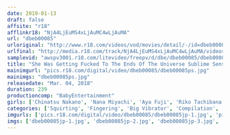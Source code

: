 ```yaml
---
date: 2019-01-13
draft: false
affsite: "r18"
afflinkr18: "NjA4LjEuMS4xLjAuMC4wLjAuMA"
url: "dbeb00085"
urloriginal: "http://www.r18.com/videos/vod/movies/detail/-/id=dbeb00085"
urlfinal: "http://media.r18.com/track/NjA4LjEuMS4xLjAuMC4wLjAuMA/videos/vod/movies/detail/-/id=dbeb00085"
samplevid: "awspv3001.r18.com/litevideo/freepv/d/dbe/dbeb00085/dbeb00085_dmb_w.mp4"
title: "She Was Getting Fucked To The Ends Of The Universe Sublime Sensual Pussy Visuals Miraculous G-Spot Ultra Ecstasy The Baby Entertainment GOLD Greatest Hits Collection"
mainimgurl: "pics.r18.com/digital/video/dbeb00085/dbeb00085ps.jpg"
mainimgs: "dbeb00085ps.jpg"
releasedate: "Mar. 04, 2018"
duration: 239
productioncomp: "BabyEntertainment"
girls: ['Chinatsu Nakano', 'Nana Miyachi', 'Aya Fuji', 'Riko Tachibana', 'Misaki Aimoto', 'Eri Arai (Eri Akira, Yuka Osawa)', 'Ryo Kiyohara', 'Moka Momomiya (Moka)', 'Anna Oguri', 'Arisa Aoyama']
categories: ['Squirting', 'Fingering', 'Big Vibrator', 'Compilation', 'G-Spot']
imgurls: ['pics.r18.com/digital/video/dbeb00085/dbeb00085jp-1.jpg', 'pics.r18.com/digital/video/dbeb00085/dbeb00085jp-2.jpg', 'pics.r18.com/digital/video/dbeb00085/dbeb00085jp-3.jpg', 'pics.r18.com/digital/video/dbeb00085/dbeb00085jp-4.jpg', 'pics.r18.com/digital/video/dbeb00085/dbeb00085jp-5.jpg', 'pics.r18.com/digital/video/dbeb00085/dbeb00085jp-6.jpg', 'pics.r18.com/digital/video/dbeb00085/dbeb00085jp-7.jpg', 'pics.r18.com/digital/video/dbeb00085/dbeb00085jp-8.jpg', 'pics.r18.com/digital/video/dbeb00085/dbeb00085jp-9.jpg', 'pics.r18.com/digital/video/dbeb00085/dbeb00085jp-10.jpg', 'pics.r18.com/digital/video/dbeb00085/dbeb00085jp-11.jpg', 'pics.r18.com/digital/video/dbeb00085/dbeb00085jp-12.jpg', 'pics.r18.com/digital/video/dbeb00085/dbeb00085jp-13.jpg', 'pics.r18.com/digital/video/dbeb00085/dbeb00085jp-14.jpg', 'pics.r18.com/digital/video/dbeb00085/dbeb00085jp-15.jpg', 'pics.r18.com/digital/video/dbeb00085/dbeb00085jp-16.jpg', 'pics.r18.com/digital/video/dbeb00085/dbeb00085jp-17.jpg', 'pics.r18.com/digital/video/dbeb00085/dbeb00085jp-18.jpg', 'pics.r18.com/digital/video/dbeb00085/dbeb00085jp-19.jpg', 'pics.r18.com/digital/video/dbeb00085/dbeb00085jp-20.jpg']
imgs: ['dbeb00085jp-1.jpg', 'dbeb00085jp-2.jpg', 'dbeb00085jp-3.jpg', 'dbeb00085jp-4.jpg', 'dbeb00085jp-5.jpg', 'dbeb00085jp-6.jpg', 'dbeb00085jp-7.jpg', 'dbeb00085jp-8.jpg', 'dbeb00085jp-9.jpg', 'dbeb00085jp-10.jpg', 'dbeb00085jp-11.jpg', 'dbeb00085jp-12.jpg', 'dbeb00085jp-13.jpg', 'dbeb00085jp-14.jpg', 'dbeb00085jp-15.jpg', 'dbeb00085jp-16.jpg', 'dbeb00085jp-17.jpg', 'dbeb00085jp-18.jpg', 'dbeb00085jp-19.jpg', 'dbeb00085jp-20.jpg']
---
```

